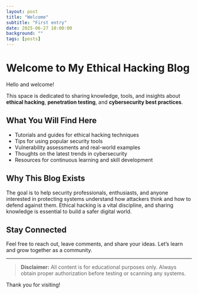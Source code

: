 ```yaml
---
layout: post
title: "Welcome"
subtitle: "First entry"
date: 2025-06-27 10:00:00
background: ""
tags: [posts]
---
```


# Welcome to My Ethical Hacking Blog

Hello and welcome!

This space is dedicated to sharing knowledge, tools, and insights about **ethical hacking**, **penetration testing**, and **cybersecurity best practices**.

## What You Will Find Here

- Tutorials and guides for ethical hacking techniques
- Tips for using popular security tools
- Vulnerability assessments and real-world examples
- Thoughts on the latest trends in cybersecurity
- Resources for continuous learning and skill development

## Why This Blog Exists

The goal is to help security professionals, enthusiasts, and anyone interested in protecting systems understand how attackers think and how to defend against them. Ethical hacking is a vital discipline, and sharing knowledge is essential to build a safer digital world.

## Stay Connected

Feel free to reach out, leave comments, and share your ideas. Let’s learn and grow together as a community.

---

> **Disclaimer:** All content is for educational purposes only. Always obtain proper authorization before testing or scanning any systems.

Thank you for visiting!

